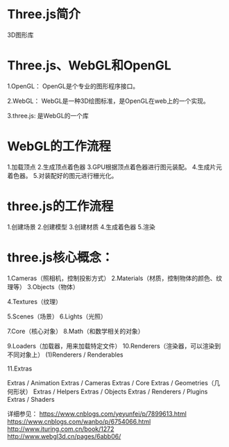 # Three.js简介
  3D图形库

# Three.js、WebGL和OpenGL

1.OpenGL：
  OpenGL是个专业的图形程序接口。

2.WebGL：
  WebGL是一种3D绘图标准，是OpenGL在web上的一个实现。

3.three.js:
  是WebGL的一个库

# WebGL的工作流程
1.加载顶点
2.生成顶点着色器
3.GPU根据顶点着色器进行图元装配。
4.生成片元着色器。
5.对装配好的图元进行栅光化。

# three.js的工作流程
1.创建场景
2.创建模型
3.创建材质
4.生成着色器
5.渲染

# three.js核心概念：
  1.Cameras（照相机，控制投影方式）
  2.Materials（材质，控制物体的颜色、纹理等）
  3.Objects（物体）

  4.Textures（纹理）

  5.Scenes（场景）
  6.Lights（光照）

  7.Core（核心对象）
  8.Math（和数学相关的对象）

  9.Loaders（加载器，用来加载特定文件）
  10.Renderers（渲染器，可以渲染到不同对象上）
    (1)Renderers / Renderables

  11.Extras


Extras / Animation
Extras / Cameras
Extras / Core
Extras / Geometries（几何形状）
Extras / Helpers
Extras / Objects
Extras / Renderers / Plugins
Extras / Shaders

详细参见：
  https://www.cnblogs.com/yeyunfei/p/7899613.html
  https://www.cnblogs.com/wanbo/p/6754066.html
  http://www.ituring.com.cn/book/1272
  http://www.webgl3d.cn/pages/6abb06/